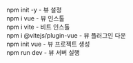 <br>npm init -y - 뷰 설정
<br>npm i vue - 뷰 인스톨
<br>npm i vite - 비트 인스톨
<br>npm  i @vitejs/plugin-vue - 뷰 플러그인 다운
<br>npm init vue - 뷰 프로젝트 생성
<br>npm run dev - 뷰 서버 실행
